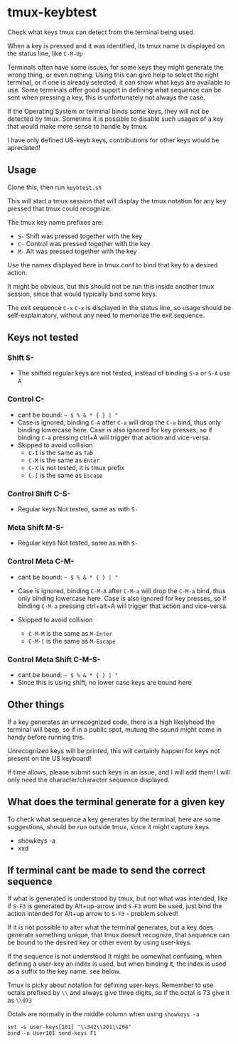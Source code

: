 # tmux-keybtest

Check what keys tmux can detect from the terminal being used.

When a key is pressed and it was identified, its tmux name is displayed on the
status line, like `C-M-Up`

Terminals often have some issues, for some keys they might generate the
wrong thing, or even nothing. Using this can give help to select the
right terminal, or if one is already selected, it can show what keys
are available to use. Some terminals offer good suport in defining what sequence can be 
sent when pressing a key, this is unfortunately not always the case.

If the Operating System or terminal binds some keys, they will not be detected by tmux. 
Sometims it is possible to disable such usages of a key that would make more sense to
handle by tmux.

 I have only defined US-keyb keys, contributions for other keys
 would be apreciated!

## Usage

Clone this, then run `keybtest.sh` 

This will start a tmux session that will display the tmux notation for any key 
pressed that tmux could recognize.

The tmux key name prefixes are:

- `S-` Shift was pressed together with the key
- `C-` Control was pressed together with the key
- `M-` Alt was pressed together with the key

Use the names displayed here in tmux.conf to bind that key to a desired action.

It might be obvious, but this should not be run this inside another tmux session, 
since that would typically bind some keys.

The exit sequence `C-x` `C-x` is displayed in the status line, so usage should be 
self-explainatory, without any need to memorize the exit sequence.

## Keys not tested

### Shift S-

- The shifted regular keys are not tested, instead of binding `S-a` or `S-A`
use `A`

### Control C-

- cant be bound: `~ $ % & * { } | "`
- Case is ignored, binding `C-A` after `C-a` will drop the `C-a` bind,
thus only binding lowercase here. Case is also ignored for key presses,
so if binding `C-a` pressing ctrl+A will trigger that action and vice-versa.
- Skipped to avoid collision
  - `C-I` is the same as `Tab`
  - `C-M` is the same as `Enter`
  - `C-X` is not tested, it is tmux prefix
  - `C-[` is the same as `Escape`

### Control Shift C-S-

- Regular keys Not tested, same as with `S-`

### Meta Shift  M-S-

- Regular keys Not tested, same as with `S-`

### Control Meta  C-M-

- cant be bound: `~ $ % & * { } | "`
- Case is ignored, binding `C-M-A` after `C-M-a` will drop the `C-M-a` bind,
thus only binding lowercase here. Case is also ignored for key presses,
so if binding `C-M-a` pressing ctrl+alt+A will trigger that action and vice-versa.

- Skipped to avoid collision
  - `C-M-M` is the same as `M-Enter`
  - `C-M-[` is the same as `M-Escape`

### Control Meta Shift  C-M-S-

- cant be bound: `~ $ % & * { } | "`
- Since this is using shift, no lower case keys are bound here

## Other things

If a key generates an unrecognized code, there is a high likelyhood the 
terminal will beep, so if in a public spot, mutung the sound might come 
in handy before running this.

Unrecognized keys will be printed, this will certainly happen for keys
not present on the US keyboard!

If time allows, please submit such keys in an issue, and I will add them!
I will only need the character/character sequence displayed.


## What does the terminal generate for a given key

 To check what sequence a key generates by the terminal, here are some
 suggestions, should be run outside tmux, since it might capture keys.

- showkeys -a
- xxd

## If terminal cant be made to send the correct sequence

If what is generated is understood by tmux, but not what was intended, like
if `S-F3` is generated by Alt+up-arrow and `S-F3` wont be used, 
just bind the action intended for Alt+up arrow to `S-F3` - problem solved!

If it is not possible to alter what the terminal generates, but a key does
generate something unique, that tmux doesnt recognize, that sequence can 
be bound to the desired key or other event by using user-keys.

If the sequence is not understood 
It might be somewhat confusing, when defining a user-key an index is used, 
but when binding it, the index is used as a suffix to the key name. 
see below.

Tmux is picky about notation for defining user-keys.
Remember to use octals prefixed by `\\` and always give three digits,
so if the octal is 73 give it as `\\073`

Octals are normally in the middle column when using `showkeys -a`

```tmux
set -s user-keys[101] "\\342\\201\\204"
bind -n User101 send-keys F1
```
